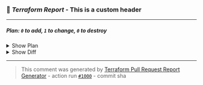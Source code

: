 
### :robot: *Terraform Report* - This is a custom header
---
##### Plan: `0` to add, `1` to change, `0` to destroy

<details><summary>Show Plan</summary>

```terraform
foobar
```
</details>

<details><summary>Show Diff</summary>

```diff
foo
```
</details>

---
> This comment was generated by [Terraform Pull Request Report Generator](https://github.com/guledm12/action-terraform-report) - action run [`#1000`](https://github.com/foo/bar/actions/runs/1000) - commit sha

